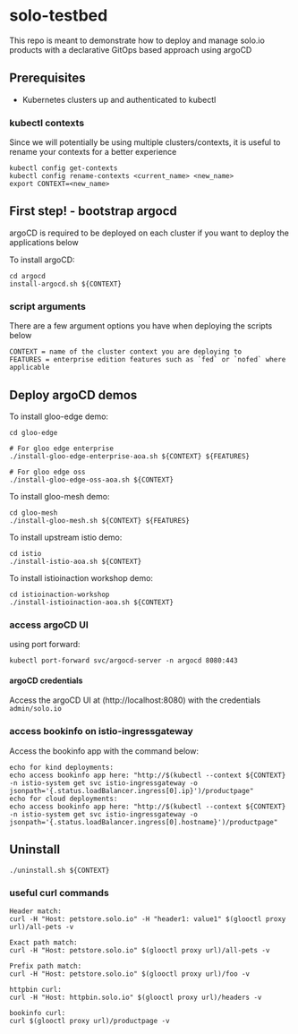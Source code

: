 # solo-testbed
This repo is meant to demonstrate how to deploy and manage solo.io products with a declarative GitOps based approach using argoCD
 
## Prerequisites
- Kubernetes clusters up and authenticated to kubectl

### kubectl contexts
Since we will potentially be using multiple clusters/contexts, it is useful to rename your contexts for a better experience
```
kubectl config get-contexts
kubectl config rename-contexts <current_name> <new_name>
export CONTEXT=<new_name>
```

## First step! - bootstrap argocd
argoCD is required to be deployed on each cluster if you want to deploy the applications below

To install argoCD:
```
cd argocd
install-argocd.sh ${CONTEXT}
```

### script arguments
There are a few argument options you have when deploying the scripts below
```
CONTEXT = name of the cluster context you are deploying to
FEATURES = enterprise edition features such as `fed` or `nofed` where applicable
```

## Deploy argoCD demos

To install gloo-edge demo:
```
cd gloo-edge

# For gloo edge enterprise
./install-gloo-edge-enterprise-aoa.sh ${CONTEXT} ${FEATURES}

# For gloo edge oss
./install-gloo-edge-oss-aoa.sh ${CONTEXT}
```

To install gloo-mesh demo:
```
cd gloo-mesh
./install-gloo-mesh.sh ${CONTEXT} ${FEATURES}
```

To install upstream istio demo:
```
cd istio
./install-istio-aoa.sh ${CONTEXT}
```

To install istioinaction workshop demo: 
```
cd istioinaction-workshop
./install-istioinaction-aoa.sh ${CONTEXT}
```

### access argoCD UI
using port forward:
```
kubectl port-forward svc/argocd-server -n argocd 8080:443
```

#### argoCD credentials
Access the argoCD UI at (http://localhost:8080) with the credentials `admin/solo.io`

### access bookinfo on istio-ingressgateway
Access the bookinfo app with the command below:
```
echo for kind deployments:
echo access bookinfo app here: "http://$(kubectl --context ${CONTEXT} -n istio-system get svc istio-ingressgateway -o jsonpath='{.status.loadBalancer.ingress[0].ip}')/productpage"
echo for cloud deployments:
echo access bookinfo app here: "http://$(kubectl --context ${CONTEXT} -n istio-system get svc istio-ingressgateway -o jsonpath='{.status.loadBalancer.ingress[0].hostname}')/productpage"
```

## Uninstall
```
./uninstall.sh ${CONTEXT}
```

### useful curl commands
```
Header match:
curl -H "Host: petstore.solo.io" -H "header1: value1" $(glooctl proxy url)/all-pets -v

Exact path match:
curl -H "Host: petstore.solo.io" $(glooctl proxy url)/all-pets -v

Prefix path match:
curl -H "Host: petstore.solo.io" $(glooctl proxy url)/foo -v

httpbin curl:
curl -H "Host: httpbin.solo.io" $(glooctl proxy url)/headers -v

bookinfo curl:
curl $(glooctl proxy url)/productpage -v 
```